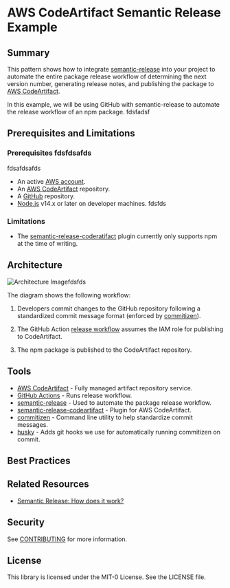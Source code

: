 # AWS CodeArtifact Semantic Release Example

## Summary

This pattern shows how to integrate [semantic-release][semantic-release] into
your project to automate the entire package release workflow of determining the
next version number, generating release notes, and publishing the package to
[AWS CodeArtifact][codeartifact].

In this example, we will be using GitHub with semantic-release to automate the
release workflow of an npm package.
fdsfadsf
## Prerequisites and Limitations 

### Prerequisites fdsfdsafds
fdsafdsafds
- An active [AWS account][create-aws-account].
- An [AWS CodeArtifact][codeartifact] repository.
- A [GitHub][github] repository.
- [Node.js][nodejs] v14.x or later on developer machines.
fdsfds
### Limitations

- The [semantic-release-coderatifact][semantic-release-codeartifact] plugin
currently only supports npm at the time of writing.

## Architecture

![Architecture Image][architecture-img]fdsfds

The diagram shows the following workflow:

1. Developers commit changes to the GitHub repository following a standardized
commit message format (enforced by [commitizen][commitizen]).

1. The GitHub Action [release workflow][release-workflow] assumes the IAM role
for publishing to CodeArtifact.

1. The npm package is published to the CodeArtifact repository.

## Tools

- [AWS CodeArtifact][codeartifact] - Fully managed artifact repository service.
- [GitHub Actions][github-actions] - Runs release workflow.
- [semantic-release][semantic-release] - Used to automate the package release workflow.
- [semantic-release-codeartifact][semantic-release-codeartifact] - Plugin for AWS CodeArtifact.
- [commitizen][commitizen] - Command line utility to help standardize commit messages.
- [husky][husky] - Adds git hooks we use for automatically running commitizen on commit.

## Best Practices

## Related Resources

- [Semantic Release: How does it work?][semantic-release-how-does-it-work]

## Security

See [CONTRIBUTING](CONTRIBUTING.md#security-issue-notifications) for more information.

## License

This library is licensed under the MIT-0 License. See the LICENSE file.

[architecture-img]:./docs/img/architecture.svg
[codeartifact]:https://aws.amazon.com/codeartifact
[commitizen]:https://github.com/commitizen/cz-cli
[create-aws-account]:https://aws.amazon.com/premiumsupport/knowledge-center/create-and-activate-aws-account/
[github-actions]:https://docs.github.com/en/actions
[github]:https://github.com
[husky]:https://www.npmjs.com/package/husky
[nodejs]:https://nodejs.org/en/download/
[release-workflow]:./.github/workflows/release.yml
[semantic-release-codeartifact]:https://www.npmjs.com/package/semantic-release-codeartifact
[semantic-release]:https://github.com/semantic-release/semantic-release
[semver]:https://semver.org/
[semantic-release-how-does-it-work]:https://github.com/semantic-release/semantic-release#how-does-it-work
